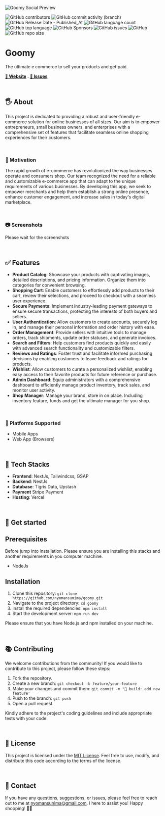 ![Goomy Social Preview](https://github.com/nyomansunima/goomy/assets/54091887/d540a4e8-c24d-446e-93be-0db8c2e4223b)

![GitHub contributors](https://img.shields.io/github/contributors/nyomansunima/goomy)
![GitHub commit activity (branch)](https://img.shields.io/github/commit-activity/t/nyomansunima/goomy)
![GitHub Release Date - Published_At](https://img.shields.io/github/release-date/nyomansunima/goomy)
![GitHub language count](https://img.shields.io/github/languages/count/nyomansunima/goomy)
![GitHub top language](https://img.shields.io/github/languages/top/nyomansunima/goomy)
![GitHub Sponsors](https://img.shields.io/github/sponsors/nyomansunima)
![GitHub issues](https://img.shields.io/github/issues/nyomansunima/goomy)
![GitHub](https://img.shields.io/github/license/nyomansunima/goomy)
![GitHub repo size](https://img.shields.io/github/repo-size/nyomansunima/goomy)

# Goomy
The ultimate e commerce to sell your products and get paid.

[**🚀 Website**](https://goomy.vercel.app)   .   [**🤖 Issues**](https://github.com/nyomansunima/goomy/issues)

<br/>

## 🖐️ About
This project is dedicated to providing a robust and user-friendly e-commerce solution for online businesses of all sizes. Our aim is to empower entrepreneurs, small business owners, and enterprises with a comprehensive set of features that facilitate seamless online shopping experiences for their customers.

<br/>


### 🩷 Motivation
The rapid growth of e-commerce has revolutionized the way businesses operate and consumers shop. Our team recognized the need for a reliable and customizable e-commerce app that can adapt to the unique requirements of various businesses. By developing this app, we seek to empower merchants and help them establish a strong online presence, enhance customer engagement, and increase sales in today's digital marketplace.

<br/>

### 📷 Screenshots
Please wait for the screenshots


<br/>


## ✅ Features
- **Product Catalog**:
  Showcase your products with captivating images, detailed descriptions, and pricing information. Organize them into categories for convenient browsing.
- **Shopping Cart**:
  Enable customers to effortlessly add products to their cart, review their selections, and proceed to checkout with a seamless user experience.
- **Secure Payments**:
  Implement industry-leading payment gateways to ensure secure transactions, protecting the interests of both buyers and sellers.
- **User Authentication**:
  Allow customers to create accounts, securely log in, and manage their personal information and order history with ease.
- **Order Management**:
  Provide sellers with intuitive tools to manage orders, track shipments, update order statuses, and generate invoices.
- **Search and Filters**:
  Help customers find products quickly and easily with advanced search functionality and customizable filters.
- **Reviews and Ratings**:
  Foster trust and facilitate informed purchasing decisions by enabling customers to leave feedback and ratings for products.
- **Wishlist**:
  Allow customers to curate a personalized wishlist, enabling easy access to their favorite products for future reference or purchase.
- **Admin Dashboard**:
  Equip administrators with a comprehensive dashboard to efficiently manage product inventory, track sales, and monitor user activity.
- **Shop Manager**:
  Manage your brand, store in on place. Including inventory feature, funds and get the ultimate manager for you shop.

<br/>


### 📱 Platforms Supported
- Mobile Apps
- Web App (Browsers)


<br/>



## 🏀 Tech Stacks
- **Frontend**: NextJs, Tailwindcss, GSAP
- **Backend**: NestJs
- **Database**: Tigris Data, Upstash
- **Payment** Stripe Payment
- **Hosting**: Vercel


<br/>


## 🎾 Get started

## Prerequisites
Before jump into installation. Please ensure you are installing this stacks and another requirements in you computer machine.
- NodeJs

## Installation
1. Clone this repository: `git clone https://github.com/nyomansunima/goomy.git`
2. Navigate to the project directory: `cd goomy`
3. Install the required dependencies: `npm install`
4. Start the development server: `npm run dev`
 
Please ensure that you have Node.js and npm installed on your machine.

<br/>


## 📚 Contributing
We welcome contributions from the community! If you would like to contribute to this project, please follow these steps:

1. Fork the repository.
2. Create a new branch: `git checkout -b feature/your-feature`
3. Make your changes and commit them: `git commit -m '🚜 build: add new feature'`
4. Push to the branch: `git push`
5. Open a pull request.

Kindly adhere to the project's coding guidelines and include appropriate tests with your code.

<br/>


## 🪪 License
This project is licensed under the [MIT License](./LICENSE). Feel free to use, modify, and distribute this code according to the terms of the license.

<br/>


## 🪻 Contact
If you have any questions, suggestions, or issues, please feel free to reach out to me at [nyomansunima@gmail.com](mailto:nyomansunima@gmail.com). I here to assist you!
Happy shopping! 🛒🎉
